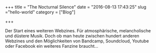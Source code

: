 +++
title = "The Nocturnal Silence"
date = "2016-08-13 17:43:25"
slug ="hello-world"
category = ["Blog"]

+++

Der Start eines weiteren Webzines. Für atmosphärische, melancholische und düstere Musik. Doch ob man heute zwischen hundert anderen Webzines und den Möglichkeiten von Bandcamp, Soundcloud, Youtube oder Facebook ein weiteres Fanzine braucht...
